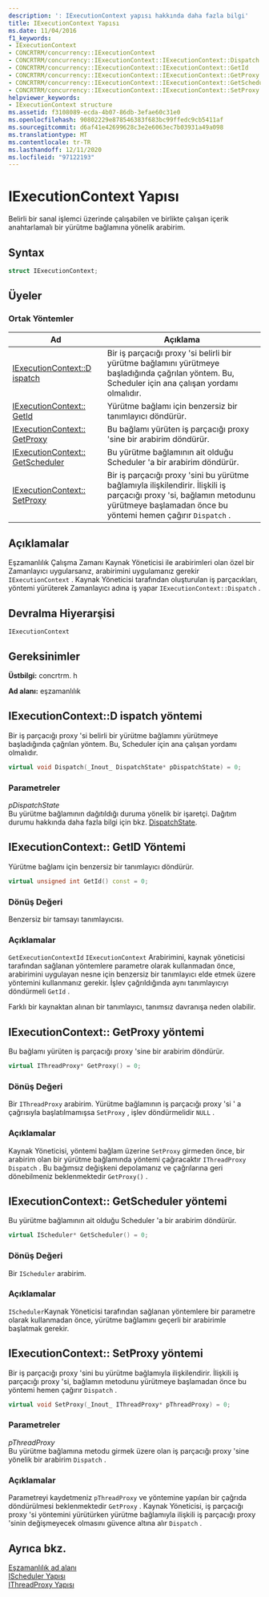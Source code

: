 ```yaml
---
description: ': IExecutionContext yapısı hakkında daha fazla bilgi'
title: IExecutionContext Yapısı
ms.date: 11/04/2016
f1_keywords:
- IExecutionContext
- CONCRTRM/concurrency::IExecutionContext
- CONCRTRM/concurrency::IExecutionContext::IExecutionContext::Dispatch
- CONCRTRM/concurrency::IExecutionContext::IExecutionContext::GetId
- CONCRTRM/concurrency::IExecutionContext::IExecutionContext::GetProxy
- CONCRTRM/concurrency::IExecutionContext::IExecutionContext::GetScheduler
- CONCRTRM/concurrency::IExecutionContext::IExecutionContext::SetProxy
helpviewer_keywords:
- IExecutionContext structure
ms.assetid: f3108089-ecda-4b07-86db-3efae60c31e0
ms.openlocfilehash: 90802229e878546383f683bc99ffedc9cb5411af
ms.sourcegitcommit: d6af41e42699628c3e2e6063ec7b03931a49a098
ms.translationtype: MT
ms.contentlocale: tr-TR
ms.lasthandoff: 12/11/2020
ms.locfileid: "97122193"
---
```

# <a name="iexecutioncontext-structure"></a>IExecutionContext Yapısı

Belirli bir sanal işlemci üzerinde çalışabilen ve birlikte çalışan içerik anahtarlamalı bir yürütme bağlamına yönelik arabirim.

## <a name="syntax"></a>Syntax

```cpp
struct IExecutionContext;
```

## <a name="members"></a>Üyeler

### <a name="public-methods"></a>Ortak Yöntemler

|Ad|Açıklama|
|----------|-----------------|
|[IExecutionContext::D ispatch](#dispatch)|Bir iş parçacığı proxy 'si belirli bir yürütme bağlamını yürütmeye başladığında çağrılan yöntem. Bu, Scheduler için ana çalışan yordamı olmalıdır.|
|[IExecutionContext:: GetId](#getid)|Yürütme bağlamı için benzersiz bir tanımlayıcı döndürür.|
|[IExecutionContext:: GetProxy](#getproxy)|Bu bağlamı yürüten iş parçacığı proxy 'sine bir arabirim döndürür.|
|[IExecutionContext:: GetScheduler](#getscheduler)|Bu yürütme bağlamının ait olduğu Scheduler 'a bir arabirim döndürür.|
|[IExecutionContext:: SetProxy](#setproxy)|Bir iş parçacığı proxy 'sini bu yürütme bağlamıyla ilişkilendirir. İlişkili iş parçacığı proxy 'si, bağlamın metodunu yürütmeye başlamadan önce bu yöntemi hemen çağırır `Dispatch` .|

## <a name="remarks"></a>Açıklamalar

Eşzamanlılık Çalışma Zamanı Kaynak Yöneticisi ile arabirimleri olan özel bir Zamanlayıcı uygularsanız, arabirimini uygulamanız gerekir `IExecutionContext` . Kaynak Yöneticisi tarafından oluşturulan iş parçacıkları, yöntemi yürüterek Zamanlayıcı adına iş yapar `IExecutionContext::Dispatch` .

## <a name="inheritance-hierarchy"></a>Devralma Hiyerarşisi

`IExecutionContext`

## <a name="requirements"></a>Gereksinimler

**Üstbilgi:** concrtrm. h

**Ad alanı:** eşzamanlılık

## <a name="iexecutioncontextdispatch-method"></a><a name="dispatch"></a> IExecutionContext::D ispatch yöntemi

Bir iş parçacığı proxy 'si belirli bir yürütme bağlamını yürütmeye başladığında çağrılan yöntem. Bu, Scheduler için ana çalışan yordamı olmalıdır.

```cpp
virtual void Dispatch(_Inout_ DispatchState* pDispatchState) = 0;
```

### <a name="parameters"></a>Parametreler

*pDispatchState*<br/>
Bu yürütme bağlamının dağıtıldığı duruma yönelik bir işaretçi. Dağıtım durumu hakkında daha fazla bilgi için bkz. [DispatchState](dispatchstate-structure.md).

## <a name="iexecutioncontextgetid-method"></a><a name="getid"></a> IExecutionContext:: GetID Yöntemi

Yürütme bağlamı için benzersiz bir tanımlayıcı döndürür.

```cpp
virtual unsigned int GetId() const = 0;
```

### <a name="return-value"></a>Dönüş Değeri

Benzersiz bir tamsayı tanımlayıcısı.

### <a name="remarks"></a>Açıklamalar

`GetExecutionContextId` `IExecutionContext` Arabirimini, kaynak yöneticisi tarafından sağlanan yöntemlere parametre olarak kullanmadan önce, arabirimini uygulayan nesne için benzersiz bir tanımlayıcı elde etmek üzere yöntemini kullanmanız gerekir. İşlev çağrıldığında aynı tanımlayıcıyı döndürmeli `GetId` .

Farklı bir kaynaktan alınan bir tanımlayıcı, tanımsız davranışa neden olabilir.

## <a name="iexecutioncontextgetproxy-method"></a><a name="getproxy"></a> IExecutionContext:: GetProxy yöntemi

Bu bağlamı yürüten iş parçacığı proxy 'sine bir arabirim döndürür.

```cpp
virtual IThreadProxy* GetProxy() = 0;
```

### <a name="return-value"></a>Dönüş Değeri

Bir `IThreadProxy` arabirim. Yürütme bağlamının iş parçacığı proxy 'si ' a çağrısıyla başlatılmamışsa `SetProxy` , işlev döndürmelidir `NULL` .

### <a name="remarks"></a>Açıklamalar

Kaynak Yöneticisi, yöntemi bağlam üzerine `SetProxy` girmeden önce, bir arabirim olan bir yürütme bağlamında yöntemi çağıracaktır `IThreadProxy` `Dispatch` . Bu bağımsız değişkeni depolamanız ve çağrılarına geri dönebilmeniz beklenmektedir `GetProxy()` .

## <a name="iexecutioncontextgetscheduler-method"></a><a name="getscheduler"></a> IExecutionContext:: GetScheduler yöntemi

Bu yürütme bağlamının ait olduğu Scheduler 'a bir arabirim döndürür.

```cpp
virtual IScheduler* GetScheduler() = 0;
```

### <a name="return-value"></a>Dönüş Değeri

Bir `IScheduler` arabirim.

### <a name="remarks"></a>Açıklamalar

`IScheduler`Kaynak Yöneticisi tarafından sağlanan yöntemlere bir parametre olarak kullanmadan önce, yürütme bağlamını geçerli bir arabirimle başlatmak gerekir.

## <a name="iexecutioncontextsetproxy-method"></a><a name="setproxy"></a> IExecutionContext:: SetProxy yöntemi

Bir iş parçacığı proxy 'sini bu yürütme bağlamıyla ilişkilendirir. İlişkili iş parçacığı proxy 'si, bağlamın metodunu yürütmeye başlamadan önce bu yöntemi hemen çağırır `Dispatch` .

```cpp
virtual void SetProxy(_Inout_ IThreadProxy* pThreadProxy) = 0;
```

### <a name="parameters"></a>Parametreler

*pThreadProxy*<br/>
Bu yürütme bağlamına metodu girmek üzere olan iş parçacığı proxy 'sine yönelik bir arabirim `Dispatch` .

### <a name="remarks"></a>Açıklamalar

Parametreyi kaydetmeniz `pThreadProxy` ve yöntemine yapılan bir çağrıda döndürülmesi beklenmektedir `GetProxy` . Kaynak Yöneticisi, iş parçacığı proxy 'si yöntemini yürütürken yürütme bağlamıyla ilişkili iş parçacığı proxy 'sinin değişmeyecek olmasını güvence altına alır `Dispatch` .

## <a name="see-also"></a>Ayrıca bkz.

[Eşzamanlılık ad alanı](concurrency-namespace.md)<br/>
[IScheduler Yapısı](ischeduler-structure.md)<br/>
[IThreadProxy Yapısı](ithreadproxy-structure.md)
